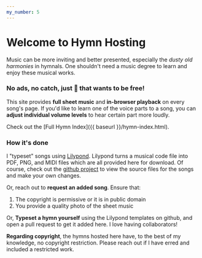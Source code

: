 ```yaml
---
my_number: 5
---
```


# Welcome to Hymn Hosting

Music can be more inviting and better presented, especially the *dusty old harmonies* in hymnals. One shouldn't need a music degree to learn and enjoy these musical works.

### No ads, no catch, just 🎵 that wants to be free!

This site provides **full sheet music** and **in-browser playback** on every song's page. If you'd like to learn one of the voice parts to a song, you can **adjust individual volume levels** to hear certain part more loudly.

Check out the [Full Hymn Index]({{ baseurl }}/hymn-index.html).

### How it's done

I "typeset" songs using [Lilypond](http://lilypond.org/). Lilypond turns a musical code file into PDF, PNG, and MIDI files which are all provided here for download. Of course, check out the [github project](https://github.com/kenanbit/hymn-hosting) to view the source files for the songs and make your own changes.


Or, reach out to **request an added song**. Ensure that:
 1. The copyright is permissive or it is in public domain
 1. You provide a quality photo of the sheet music

Or, **Typeset a hymn yourself** using the Lilypond templates on github, and open a pull request to get it added here. I love having collaborators!

**Regarding copyright**, the hymns hosted here have, to the best of my knowledge, no copyright restriction. Please reach out if I have erred and included a restricted work.
